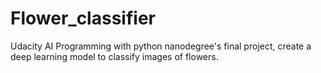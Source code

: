# Flower_classifier
Udacity AI Programming with python nanodegree's final project, create a deep learning model to classify images of flowers.
